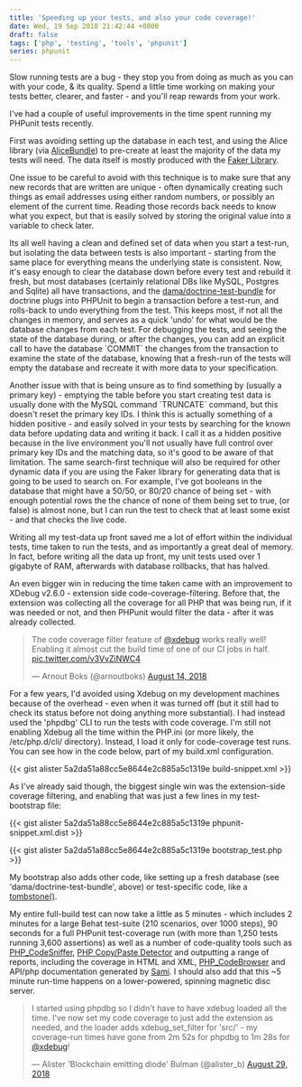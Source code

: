```yaml
---
title: 'Speeding up your tests, and also your code coverage!'
date: Wed, 19 Sep 2018 21:42:44 +0000
draft: false
tags: ['php', 'testing', 'tools', 'phpunit']
series: phpunit
---
```


Slow running tests are a bug - they stop you from doing as much as you can with your code, & its quality. Spend a little time working on making your tests better, clearer, and faster - and you'll reap rewards from your work.

I've had a couple of useful improvements in the time spent running my PHPunit tests recently.

First was avoiding setting up the database in each test, and using the Alice library (via [AliceBundle](https://github.com/hautelook/AliceBundle)) to pre-create at least the majority of the data my tests will need. The data itself is mostly produced with the [Faker Library](https://github.com/fzaninotto/Faker).

One issue to be careful to avoid with this technique is to make sure that any new records that are written are unique - often dynamically creating such things as email addresses using either random numbers, or possibly an element of the current time. Reading those records back needs to know what you expect, but that is easily solved by storing the original value into a variable to check later.

Its all well having a clean and defined set of data when you start a test-run, but isolating the data between tests is also important - starting from the same place for everything means the underlying state is consistent. Now, it's easy enough to clear the database down before every test and rebuild it fresh, but most databases (certainly relational DBs like MySQL, Postgres and Sqlite) all have transactions, and the [dama/doctrine-test-bundle](https://github.com/dmaicher/doctrine-test-bundle) for doctrine plugs into PHPUnit to begin a transaction before a test-run, and rolls-back to undo everything from the test. This keeps most, if not all the changes in memory, and serves as a quick 'undo' for what would be the database changes from each test. For debugging the tests, and seeing the state of the database during, or after the changes, you can add an explicit call to have the database \`COMMIT\` the changes from the transaction to examine the state of the database, knowing that a fresh-run of the tests will empty the database and recreate it with more data to your specification.

Another issue with that is being unsure as to find something by (usually a primary key) - emptying the table before you start creating test data is usually done with the MySQL command \`TRUNCATE\` command, but this doesn't reset the primary key IDs. I think this is actually something of a hidden positive - and easily solved in your tests by searching for the known data before updating data and writing it back. I call it as a hidden positive because in the live environment you'll not usually have full control over primary key IDs and the matching data, so it's good to be aware of that limitation. The same search-first technique will also be required for other dynamic data if you are using the Faker library for generating data that is going to be used to search on. For example, I've got booleans in the database that might have a 50/50, or 80/20 chance of being set - with enough potential rows the the chance of none of them being set to true, (or false) is almost none, but I can run the test to check that at least some exist - and that checks the live code.

Writing all my test-data up front saved me a lot of effort within the individual tests, time taken to run the tests, and as importantly a great deal of memory. In fact, before writing all the data up front, my unit tests used over 1 gigabyte of RAM, afterwards with database rollbacks, that has halved.

An even bigger win in reducing the time taken came with an improvement to XDebug v2.6.0 - extension side code-coverage-filtering. Before that, the extension was collecting all the coverage for all PHP that was being run, if it was needed or not, and then PHPunit would filter the data - after it was already collected.

> The code coverage filter feature of [@xdebug](https://twitter.com/xdebug?ref_src=twsrc%5Etfw) works really well! Enabling it almost cut the build time of one of our CI jobs in half. [pic.twitter.com/v3VvZiNWC4](https://t.co/v3VvZiNWC4)
>
> — Arnout Boks (@arnoutboks) [August 14, 2018](https://twitter.com/arnoutboks/status/1029334090363879424?ref_src=twsrc%5Etfw)

For a few years, I'd avoided using Xdebug on my development machines because of the overhead - even when it was turned off (but it still had to check its status before not doing anything more substantial). I had instead used the 'phpdbg' CLI to run the tests with code coverage. I'm still not enabling Xdebug all the time within the PHP.ini (or more likely, the /etc/php.d/cli/ directory). Instead, I load it only for code-coverage test runs. You can see how in the code below, part of my build.xml configuration.

{{< gist alister 5a2da51a88cc5e8644e2c885a5c1319e build-snippet.xml >}}

As I've already said though, the biggest single win was the extension-side coverage filtering, and enabling that was just a few lines in my test-bootstrap file:

{{< gist alister 5a2da51a88cc5e8644e2c885a5c1319e phpunit-snippet.xml.dist >}}

{{< gist alister 5a2da51a88cc5e8644e2c885a5c1319e bootstrap_test.php >}}

My bootstrap also adds other code, like setting up a fresh database (see 'dama/doctrine-test-bundle', above) or test-specific code, like a [tombstone()](https://phpscaling.com/2017/08/28/code-tombstones/).

My entire full-build test can now take a little as 5 minutes - which includes 2 minutes for a large Behat test-suite (210 scenarios, over 1000 steps), 90 seconds for a full PHPunit test-coverage run (with more than 1,250 tests running 3,600 assertions) as well as a number of code-quality tools such as [PHP_CodeSniffer](https://github.com/squizlabs/PHP_CodeSniffer), [PHP Copy/Paste Detector](https://github.com/sebastianbergmann/phpcpd) and outputting a range of reports, including the coverage in HTML and XML, [PHP_CodeBrowser](https://github.com/mayflower/PHP_CodeBrowser) and API/php documentation generated by [Sami](https://github.com/FriendsOfPHP/Sami). I should also add that this ~5 minute run-time happens on a lower-powered, spinning magnetic disc server.

> I started using phpdbg so I didn't have to have xdebug loaded all the time. I've now set my code coverage to just add the extension as needed, and the loader adds xdebug_set_filter for 'src/' - my coverage-run times have gone from 2m 52s for phpdbg to 1m 28s for [@xdebug](https://twitter.com/xdebug?ref_src=twsrc%5Etfw)!
>
> — Alister 'Blockchain emitting diode' Bulman (@alister_b) [August 29, 2018](https://twitter.com/alister_b/status/1034906997504843778?ref_src=twsrc%5Etfw)
